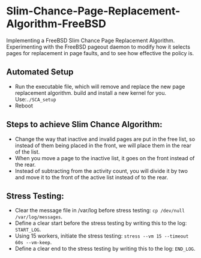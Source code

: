# Slim-Chance-Page-Replacement-Algorithm-FreeBSD
Implementing a FreeBSD Slim Chance Page Replacement Algorithm.
Experimenting with the FreeBSD pageout daemon to modify how it selects pages for replacement in page faults, and to see how effective the policy is.

## Automated Setup
- Run the executable file, which will remove and replace the new page replacement algorithm. build and install a new kernel for you. Use:`./SCA_setup`
- Reboot

## Steps to achieve Slim Chance Algorithm:
- Change the way that inactive and invalid pages are put in the free list, so instead of them being placed in the front, we will place them in the rear of the list.
- When you move a page to the inactive list, it goes on the front instead of the rear.
- Instead of subtracting from the activity count, you will divide it by two and move it to the front of the active list instead of to the rear.

## Stress Testing:
- Clear the message file in /var/log before stress testing: `cp /dev/null /var/log/messages`.
- Define a clear start before the stress testing by writing this to the log: `START_LOG`.
- Using 15 workers, initiate the stress testing: `stress --vm 15 --timeout 60s --vm-keep`.
- Define a clear end to the stress testing by writing this to the log: `END_LOG`.
